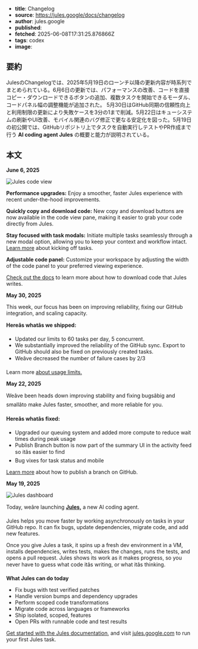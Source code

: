 <!-- metadata -->

- **title**: Changelog
- **source**: https://jules.google/docs/changelog
- **author**: jules.google
- **published**:
- **fetched**: 2025-06-08T17:31:25.876866Z
- **tags**: codex
- **image**:

## 要約

JulesのChangelogでは、2025年5月19日のローンチ以降の更新内容が時系列でまとめられている。6月6日の更新では、パフォーマンスの改善、コードを直接コピー・ダウンロードできるボタンの追加、複数タスクを開始できるモーダル、コードパネル幅の調整機能が追加された。
5月30日はGitHub同期の信頼性向上と利用制限の更新により失敗ケースを3分の1まで削減。5月22日はキューシステムの刷新やUI改善、モバイル関連のバグ修正で更なる安定化を図った。5月19日の初公開では、GitHubリポジトリ上でタスクを自動実行しテストやPR作成まで行う **AI coding agent Jules** の概要と能力が説明されている。

## 本文

**June 6, 2025**

![Jules code view](https://jules.google/docs/_astro/jules-copy-paste-download.Bh0k6Pa9_ZL8pAP.webp)

**Performance upgrades:** Enjoy a smoother, faster Jules experience with recent under-the-hood improvements.

**Quickly copy and download code:** New copy and download buttons are now available in the code view pane, making it easier to grab your code directly from Jules.

**Stay focused with task modals:** Initiate multiple tasks seamlessly through a new modal option, allowing you to keep your context and workflow intact. [Learn more](https://jules.google/docs/tasks-repos/) about kicking off tasks.

**Adjustable code panel:** Customize your workspace by adjusting the width of the code panel to your preferred viewing experience.

[Check out the docs](https://jules.google/docs/code/) to learn more about how to download code that Jules writes.

**May 30, 2025**

This week, our focus has been on improving reliability, fixing our GitHub integration, and scaling capacity.

**Hereâs whatâs we shipped:**

- Updated our limits to 60 tasks per day, 5 concurrent.
- We substantially improved the reliability of the GitHub sync. Export to GitHub should also be fixed on previously created tasks.
- Weâve decreased the number of failure cases by 2/3

Learn more [about usage limits.](./../usage-limits)

**May 22, 2025**

Weâve been heads down improving stability and fixing bugsâbig and smallâto make Jules faster, smoother, and more reliable for you.

**Hereâs whatâs fixed:**

- Upgraded our queuing system and added more compute to reduce wait times during peak usage
- Publish Branch button is now part of the summary UI in the activity feed so itâs easier to find
- Bug vixes for task status and mobile

[Learn more](https://jules.google/docs/code/#pushing-to-github) about how to publish a branch on GitHub.

**May 19, 2025**

![Jules dashboard](https://jules.google/docs/_astro/jules-changelog-og-image.CksfgUSk_1wDNHc.webp)

Today, weâre launching [**Jules,**](https://jules.google.com) a new AI coding agent.

Jules helps you move faster by working asynchronously on tasks in your GitHub repo. It can fix bugs, update dependencies, migrate code, and add new features.

Once you give Jules a task, it spins up a fresh dev environment in a VM, installs dependencies, writes tests, makes the changes, runs the tests, and opens a pull request. Jules shows its work as it makes progress, so you never have to guess what code itâs writing, or what itâs thinking.

**What Jules can do today**

- Fix bugs with test verified patches
- Handle version bumps and dependency upgrades
- Perform scoped code transformations
- Migrate code across languages or frameworks
- Ship isolated, scoped, features
- Open PRs with runnable code and test results

[Get started with the Jules documentation](/), and visit [jules.google.com](https://jules.google.com) to run your first Jules task.
